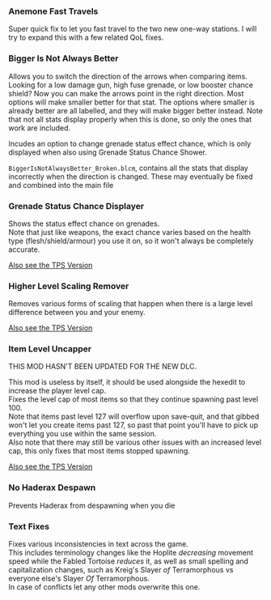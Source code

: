### Anemone Fast Travels
Super quick fix to let you fast travel to the two new one-way stations.
I will try to expand this with a few related QoL fixes.

### Bigger Is Not Always Better
Allows you to switch the direction of the arrows when comparing items.
Looking for a low damage gun, high fuse grenade, or low booster chance shield? Now you can make the arrows point in the right direction.
Most options will make smaller better for that stat. The options where smaller is already better are  all labelled, and they will make bigger better instead.
Note that not all stats display properly when this is done, so only the ones that work are included.

Incudes an option to change grenade status effect chance, which is only displayed when also using Grenade Status Chance Shower.

`BiggerIsNotAlwaysBetter_Broken.blcm`, contains all the stats that display incorrectly when the direction is changed. These may eventually be fixed and combined into the main file

### Grenade Status Chance Displayer
Shows the status effect chance on grenades.    
Note that just like weapons, the exact chance varies based on the health type (flesh/shield/armour) you use it on, so it won't always be completely accurate.

[Also see the TPS Version](https://github.com/BLCM/BLCMods/blob/master/Pre%20Sequel%20Mods/apple1417/GrenadeStatusChanceDisplayer.blcm)

### Higher Level Scaling Remover
Removes various forms of scaling that happen when there is a large level difference between you and your enemy.

[Also see the TPS Version](https://github.com/BLCM/BLCMods/blob/master/Pre%20Sequel%20Mods/apple1417/HigherLevelScalingRemover.blcm)

### Item Level Uncapper
THIS MOD HASN'T BEEN UPDATED FOR THE NEW DLC.

This mod is useless by itself, it should be used alongside the hexedit to increase the player level cap.    
Fixes the level cap of most items so that they continue spawning past level 100.    
Note that items past level 127 will overflow upon save-quit, and that gibbed won't let you create items past 127, so past that point you'll have to pick up everything you use within the same session.    
Also note that there may still be various other issues with an increased level cap, this only fixes that most items stopped spawning.

[Also see the TPS Version](https://github.com/BLCM/BLCMods/blob/master/Pre%20Sequel%20Mods/apple1417/ItemLevelUncapper.blcm)

### No Haderax Despawn
Prevents Haderax from despawning when you die

### Text Fixes
Fixes various inconsistencies in text across the game.    
This includes terminology changes like the Hoplite *decreasing* movement speed while the Fabled Tortoise *reduces* it, as well as small spelling and capitalization changes, such as Kreig's Slayer *of* Terramorphous vs everyone else's Slayer *Of* Terramorphous.    
In case of conflicts let any other mods overwrite this one.
